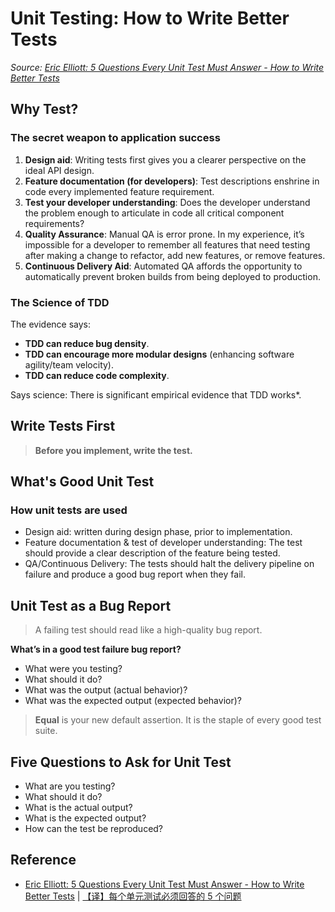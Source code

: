 # Unit Testing: How to Write Better Tests

*Source: [Eric Elliott: 5 Questions Every Unit Test Must Answer - How to Write Better Tests](https://medium.com/javascript-scene/what-every-unit-test-needs-f6cd34d9836d)*

## Why Test?

### The secret weapon to application success

1. **Design aid**: Writing tests first gives you a clearer perspective on the ideal API design.
2. **Feature documentation (for developers)**: Test descriptions enshrine in code every implemented feature requirement.
3. **Test your developer understanding**: Does the developer understand the problem enough to articulate in code all critical component requirements?
4. **Quality Assurance**: Manual QA is error prone. In my experience, it’s impossible for a developer to remember all features that need testing after making a change to refactor, add new features, or remove features.
5. **Continuous Delivery Aid**: Automated QA affords the opportunity to automatically prevent broken builds from being deployed to production.

### The Science of TDD

The evidence says:

- **TDD can reduce bug density**.
- **TDD can encourage more modular designs** (enhancing software agility/team velocity).
- **TDD can reduce code complexity**.

Says science: There is significant empirical evidence that TDD works*.

## Write Tests First

> **Before you implement, write the test.**

## What's Good Unit Test

### How unit tests are used

- Design aid: written during design phase, prior to implementation.
- Feature documentation & test of developer understanding: The test should provide a clear description of the feature being tested.
- QA/Continuous Delivery: The tests should halt the delivery pipeline on failure and produce a good bug report when they fail.

## Unit Test as a Bug Report

> A failing test should read like a high-quality bug report.

**What’s in a good test failure bug report?**

- What were you testing?
- What should it do?
- What was the output (actual behavior)?
- What was the expected output (expected behavior)?

> **Equal** is your new default assertion. It is the staple of every good test suite.

## Five Questions to Ask for Unit Test

- What are you testing?
- What should it do?
- What is the actual output?
- What is the expected output?
- How can the test be reproduced?

## Reference

- [Eric Elliott: 5 Questions Every Unit Test Must Answer - How to Write Better Tests](https://medium.com/javascript-scene/what-every-unit-test-needs-f6cd34d9836d) | [【译】每个单元测试必须回答的 5 个问题](http://www.zcfy.cc/article/423)
